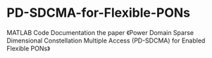 # PD-SDCMA-for-Flexible-PONs
MATLAB Code Documentation the paper 《Power Domain Sparse Dimensional Constellation Multiple Access (PD-SDCMA) for Enabled Flexible PONs》
